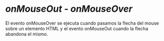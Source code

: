 # *onMouseOut - onMouseOver*

El evento onMouseOver se ejecuta cuando pasamos la flecha del mouse sobre un elemento HTML y el evento onMouseOut cuando la flecha abandona el mismo.